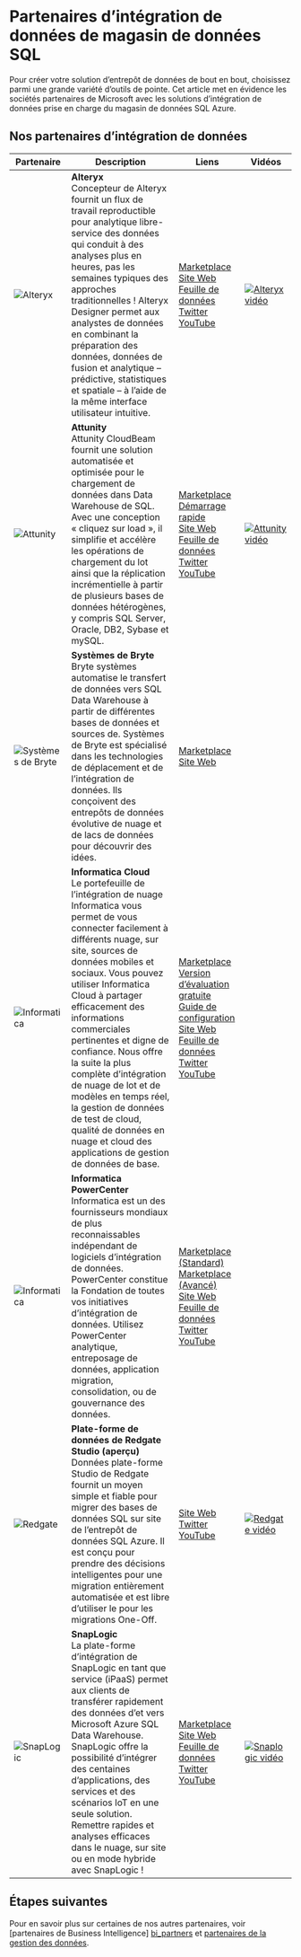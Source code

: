 <properties
   pageTitle="Partenaires d’intégration de données de SQL Data Warehouse | Microsoft Azure"
   description="Listes de partenaires tiers avec les solutions d’intégration de données qui prennent en charge le magasin de données SQL Azure."
   services="sql-data-warehouse"
   documentationCenter="NA"
   authors="jrowlandjones"
   manager="barbkess"
   editor=""/>

<tags
   ms.service="sql-data-warehouse"
   ms.devlang="NA"
   ms.topic="article"
   ms.tgt_pltfrm="NA"
   ms.workload="data-services"
   ms.date="08/17/2016"
   ms.author="jrj;barbkess;sonyama"/>

# <a name="sql-data-warehouse-data-integration-partners"></a>Partenaires d’intégration de données de magasin de données SQL

Pour créer votre solution d’entrepôt de données de bout en bout, choisissez parmi une grande variété d’outils de pointe. Cet article met en évidence les sociétés partenaires de Microsoft avec les solutions d’intégration de données prise en charge du magasin de données SQL Azure.

## <a name="our-data-integration-partners"></a>Nos partenaires d’intégration de données

| Partenaire | Description | Liens | Vidéos |
| ------- | ----------- |------ | ------ |
| ![Alteryx][1] | **Alteryx**<br> Concepteur de Alteryx fournit un flux de travail reproductible pour analytique libre-service des données qui conduit à des analyses plus en heures, pas les semaines typiques des approches traditionnelles ! Alteryx Designer permet aux analystes de données en combinant la préparation des données, données de fusion et analytique – prédictive, statistiques et spatiale – à l’aide de la même interface utilisateur intuitive. | [Marketplace][alteryx_marketplace]<br>[Site Web][alteryx_designer_website]<br>[Feuille de données][alteryx_designer_datasheet]<br>[Twitter][alteryx_designer_twitter]<br>[YouTube][alteryx_designer_youtube] | [![Alteryx vidéo](./media/sql-data-warehouse-partner-data-integration/alteryx_designer_video.jpg)](https://www.youtube.com/watch?v=CdqSDPyNDKc) |
| ![Attunity][2] | **Attunity**<br>Attunity CloudBeam fournit une solution automatisée et optimisée pour le chargement de données dans Data Warehouse de SQL. Avec une conception « cliquez sur load », il simplifie et accélère les opérations de chargement du lot ainsi que la réplication incrémentielle à partir de plusieurs bases de données hétérogènes, y compris SQL Server, Oracle, DB2, Sybase et mySQL. | [Marketplace][attunity_marketplace]<br>[Démarrage rapide][attunity_quickstart]<br>[Site Web][attunity_cloudbeam_website]<br>[Feuille de données][attunity_cloudbeam_datasheet]<br>[Twitter][attunity_cloudbeam_twitter]<br>[YouTube][attunity_cloudbeam_youtube] | [![Attunity vidéo](./media/sql-data-warehouse-partner-data-integration/attunity_video.jpg)](https://www.youtube.com/watch?v=w14zuSjMlok) |
| ![Systèmes de Bryte][3] | **Systèmes de Bryte**<br>Bryte systèmes automatise le transfert de données vers SQL Data Warehouse à partir de différentes bases de données et sources de. Systèmes de Bryte est spécialisé dans les technologies de déplacement et de l’intégration de données. Ils conçoivent des entrepôts de données évolutive de nuage et de lacs de données pour découvrir des idées. | [Marketplace][bryte_systems_marketplace]<br>[Site Web][bryte_systems_azure_website] | |
| ![Informatica][4] | **Informatica Cloud**<br>Le portefeuille de l’intégration de nuage Informatica vous permet de vous connecter facilement à différents nuage, sur site, sources de données mobiles et sociaux. Vous pouvez utiliser Informatica Cloud à partager efficacement des informations commerciales pertinentes et digne de confiance. Nous offre la suite la plus complète d’intégration de nuage de lot et de modèles en temps réel, la gestion de données de test de cloud, qualité de données en nuage et cloud des applications de gestion de données de base. | [Marketplace][informatica_Cloud_Services_marketplace]<br>[Version d’évaluation gratuite][informatica_cloud_free_trial]<br>[Guide de configuration][informatica_cloud_services_config]<br>[Site Web][informatica_Cloud_Services_website]<br>[Feuille de données][informatica_cloud_datasheet]<br>[Twitter][informatica_cloud_twitter]<br>[YouTube][informatica_cloud_youtube] | |
| ![Informatica][4] | **Informatica PowerCenter**<br>Informatica est un des fournisseurs mondiaux de plus reconnaissables indépendant de logiciels d’intégration de données. PowerCenter constitue la Fondation de toutes vos initiatives d’intégration de données. Utilisez PowerCenter analytique, entreposage de données, application migration, consolidation, ou de gouvernance des données. | [Marketplace (Standard)][informatica_PowerCenter_std_marketplace]<br>[Marketplace (Avancé)][informatica_PowerCenter_adv_marketplace]<br>[Site Web][informatica_PowerCenter_website]<br>[Feuille de données][informatica_powercenter_datasheet]<br>[Twitter][informatica_powercenter_twitter]<br>[YouTube][informatica_powercenter_youtube] | |
| ![Redgate][5] | **Plate-forme de données de Redgate Studio (aperçu)**<br>Données plate-forme Studio de Redgate fournit un moyen simple et fiable pour migrer des bases de données SQL sur site de l’entrepôt de données SQL Azure. Il est conçu pour prendre des décisions intelligentes pour une migration entièrement automatisée et est libre d’utiliser le pour les migrations One-Off. | [Site Web][redgate_website]<br>[Twitter][redgate_twitter]<br>[YouTube][redgate_youtube] | [![Redgate vidéo](./media/sql-data-warehouse-partner-data-integration/redgate_video.jpg)](https://www.youtube.com/watch?v=IR9HNvnU46s) |
| ![SnapLogic][6] | **SnapLogic**<br>La plate-forme d’intégration de SnapLogic en tant que service (iPaaS) permet aux clients de transférer rapidement des données d’et vers Microsoft Azure SQL Data Warehouse.  SnapLogic offre la possibilité d’intégrer des centaines d’applications, des services et des scénarios IoT en une seule solution. Remettre rapides et analyses efficaces dans le nuage, sur site ou en mode hybride avec SnapLogic ! | [Marketplace][snaplogic_marketplace]<br>[Site Web][snaplogic_website]<br>[Feuille de données][snaplogic_datasheet]<br>[Twitter][snaplogic_twitter]<br>[YouTube][snaplogic_youtube] | [![Snaplogic vidéo](./media/sql-data-warehouse-partner-data-integration/snaplogic_video.jpg)](https://www.youtube.com/watch?v=YiJCwObOh5Y) |

## <a name="next-steps"></a>Étapes suivantes

Pour en savoir plus sur certaines de nos autres partenaires, voir [partenaires de Business Intelligence] [ bi_partners] et [partenaires de la gestion des données][dm_partners].

<!--Image references-->
[1]: ./media/sql-data-warehouse-partner-data-integration/alteryx_logo.png
[2]: ./media/sql-data-warehouse-partner-data-integration/attunity_logo.png
[3]: ./media/sql-data-warehouse-partner-data-integration/bryte_systems_logo.png
[4]: ./media/sql-data-warehouse-partner-data-integration/informatica_logo.png
[5]: ./media/sql-data-warehouse-partner-data-integration/redgate_logo.png
[6]: ./media/sql-data-warehouse-partner-data-integration/snaplogic_logo.png


<!--Article links-->
[bi_partners]: ./sql-data-warehouse-partner-business-intelligence.md
[dm_partners]: ./sql-data-warehouse-partner-data-management.md
[di_partners]: ./sql-data-warehouse-partner-data-integration.md

<!--ebook Links-->

<!--Configuration Guides-->
[informatica_cloud_services_config]:https://kb.informatica.com/proddocs/Product%20Documentation/5/IC_Winter2016_MicrosoftAzureSQLDataWarehouseConnectorGuide_en.pdf

<!--Datasheet Links-->
[alteryx_designer_datasheet]:http://www.alteryx.com/sites/default/files/resources/files/alt-designer-ds.pdf
[attunity_cloudbeam_datasheet]:http://www.attunity.com/sites/default/files/content/attunity-azure-solution-sheet.pdf
<!--[bryte_systems_azure_datasheet]:-->
[informatica_cloud_datasheet]:https://www.informatica.com/content/dam/informatica-com/global/amer/us/collateral/data-sheet/cloud-integration-platform_data-sheet_2711.pdf
[informatica_powercenter_datasheet]:https://www.informatica.com/content/dam/informatica-com/global/amer/us/collateral/brochure/powercenter_brochure_6659.pdf
[snaplogic_datasheet]:http://campaigns.snaplogic.com/rs/055-FYJ-916/images/SnapLogic-for-Microsoft-Cortana.pdf

<!--Free Trial-->
[informatica_cloud_free_trial]:https://www.informatica.com/products/cloud-integration/connectivity/microsoft-azure-connector.html

<!--Website Links -->
[alteryx_designer_website]:http://www.alteryx.com/products/alteryx-designer/
[attunity_cloudbeam_website]:http://www.attunity.com/attunity-cloudbeam-for-azure/
[bryte_systems_azure_website]:http://www.bryte.com.au/azure-integration/
[informatica_Cloud_Services_website]:https://www.informatica.com/products/cloud-integration.html
[informatica_PowerCenter_website]:https://www.informatica.com/products/data-integration/powercenter.html
[redgate_website]:http://dataplatformstudio.com/
[snaplogic_website]:https://www.snaplogic.com/solutions/microsoft-cortana-analytics-integration/

<!--Marketplace Links -->
[alteryx_marketplace]:https://azure.microsoft.com/en-us/marketplace/partners/alteryx/alteryx-designer/
[attunity_marketplace]:https://azure.microsoft.com/en-gb/marketplace/partners/attunity-cloudbeam/cloudbeam-dw-byol/ 
[bryte_systems_marketplace]:https://azure.microsoft.com/en-gb/marketplace/partners/bryte/bryteflow-cdc-free-trial/ 
[informatica_Cloud_Services_marketplace]:https://azure.microsoft.com/en-us/marketplace/partners/informatica-cloud/informatica-cloud/
[informatica_PowerCenter_std_marketplace]:https://azure.microsoft.com/en-us/marketplace/partners/informatica/informatica-powercenter-standard-10-0pc-std-10-0-windows/
[informatica_PowerCenter_adv_marketplace]:https://azure.microsoft.com/en-us/marketplace/partners/informatica/informatica-powercenter-advanced-10-0pc-adv-10-0-ubuntu/ 
<!--[redgate_marketplace]:-->
[snaplogic_marketplace]:https://azure.microsoft.com/en-us/marketplace/partners/snaplogic/snaplogic-elastic-integration-windows/ 

<!--Quickstart_links-->
[attunity_quickstart]:http://www.attunity.com/sites/default/files/product_resource/quick_start_guide_attunity_cloudbeam_for_microsoft_azure.pdf

<!--PressRelease_links-->
[alteryx_designer_press]:https://www.alteryx.com/press-releases/alteryx-now-enables-data-analysts-to-perform-in-database-blending-in-microsoft-azure 
[attunity_cloudbeam_press]:http://www.attunity.com/news/attunity-launches-cloud-data-warehouse-solutions-microsoft-azure
[bryte_systems_azure_press]:http://medianet.com.au/releases/release-details?id=837667
<!--[informatica_Cloud_Services_press]:-->
<!--[informatica_PowerCenter_press]:-->
<!--[redgate_press]:-->
[snaplogic_press]:https://www.snaplogic.com/press-releases/snaplogic-introduces-support-for-microsoft-azure-sql-data-warehouse

<!--YouTube-->
[alteryx_designer_youtube]:https://www.youtube.com/user/alteryx
[attunity_cloudbeam_youtube]:https://www.youtube.com/user/Attunity
<!--[bryte_systems_azure_youtube]:-->
[informatica_Cloud_youtube]:https://www.youtube.com/user/InformaticaOnDemand
[informatica_PowerCenter_youtube]:https://www.youtube.com/user/InformaticaCorp
[redgate_youtube]:https://www.youtube.com/user/RedGateVideos
[snaplogic_youtube]:https://www.youtube.com/user/snapLogicInc

<!--Twitter-->
[alteryx_designer_twitter]:https://twitter.com/alteryx
[attunity_cloudbeam_twitter]:https://twitter.com/attunity
<!--[bryte_systems_azure_twitter]:-->
[informatica_cloud_twitter]:https://twitter.com/infacloud
[informatica_powercenter_twitter]:https://twitter.com/Informatica
[redgate_twitter]:https://twitter.com/DataPlatform_S
[snaplogic_twitter]:https://twitter.com/snaplogic
